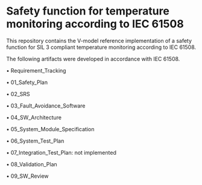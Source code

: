 # Safety function for temperature monitoring according to IEC 61508
This repository contains the V-model reference implementation of a safety function for SIL 3 compliant temperature monitoring according to IEC 61508.

The following artifacts were developed in accordance with IEC 61508.

• Requirement_Tracking

• 01_Safety_Plan

• 02_SRS

• 03_Fault_Avoidance_Software

• 04_SW_Architecture

• 05_System_Module_Specification

• 06_System_Test_Plan

• 07_Integration_Test_Plan: not implemented

• 08_Validation_Plan

• 09_SW_Review
